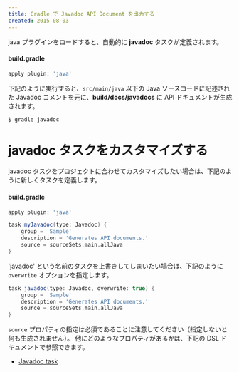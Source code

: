 ```yaml
---
title: Gradle で Javadoc API Document を出力する
created: 2015-08-03
---
```


java プラグインをロードすると、自動的に **javadoc** タスクが定義されます。

#### build.gradle
```groovy
apply plugin: 'java'
```

下記のように実行すると、`src/main/java` 以下の Java ソースコードに記述された Javadoc コメントを元に、**build/docs/javadocs** に API ドキュメントが生成されます。

```sh
$ gradle javadoc
```

javadoc タスクをカスタマイズする
====

javadoc タスクをプロジェクトに合わせてカスタマイズしたい場合は、下記のように新しくタスクを定義します。

#### build.gradle
```groovy
apply plugin: 'java'

task myJavadoc(type: Javadoc) {
    group = 'Sample'
    description = 'Generates API documents.'
    source = sourceSets.main.allJava
}
```

'javadoc' という名前のタスクを上書きしてしまいたい場合は、下記のように `overwrite` オプションを指定します。

```groovy
task javadoc(type: Javadoc, overwrite: true) {
    group = 'Sample'
    description = 'Generates API documents.'
    source = sourceSets.main.allJava
}
```

`source` プロパティの指定は必須であることに注意してください（指定しないと何も生成されません）。
他にどのようなプロパティがあるかは、下記の DSL ドキュメントで参照できます。

* [Javadoc task](https://docs.gradle.org/current/dsl/org.gradle.api.tasks.javadoc.Javadoc.html)

